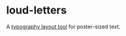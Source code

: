 # loud-letters

A [typography layout tool](https://mayanklahiri.github.io/loud-letters) for poster-sized text.
